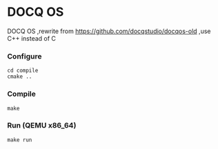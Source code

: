 DOCQ OS
======

DOCQ OS ,rewrite from https://github.com/docqstudio/docqos-old ,use C++ instead of C

### Configure
    cd compile
    cmake ..
### Compile
    make
### Run (QEMU x86_64)
    make run
